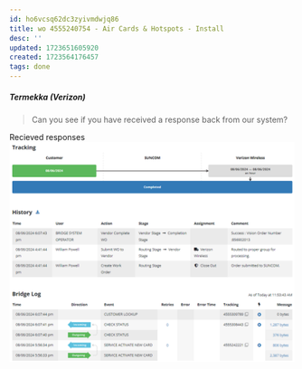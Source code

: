 ```yaml
---
id: ho6vcsq62dc3zyivmdwjq86
title: wo 4555240754 - Air Cards & Hotspots - Install
desc: ''
updated: 1723651605920
created: 1723564176457
tags: done
---
```


##### Termekka (Verizon) 
> Can you see if you have received a response back from our system?

Recieved responses
![history](assets/4555240754_history_graph.png)
